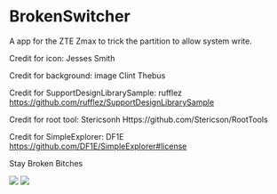 # BrokenSwitcher
A app for the ZTE Zmax to trick the partition to allow system write. 

Credit for icon: Jesses Smith

Credit for background: image Clint Thebus 

Credit for SupportDesignLibrarySample: rufflez
https://github.com/rufflez/SupportDesignLibrarySample

Credit for root tool: Stericsonh 
Https://github.com/Stericson/RootTools

Credit for SimpleExplorer: DF1E
https://github.com/DF1E/SimpleExplorer#license

Stay Broken Bitches 

<img src="https://raw.github.com/dfuse06/BrokenSwitcher/master/BrokenSwitcher.png">
<img src="https://raw.github.com/dfuse06/BrokenSwitcher/master/BrokenSwitcher2.png">
